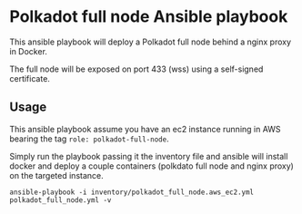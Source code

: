 # Polkadot full node Ansible playbook

This ansible playbook will deploy a Polkadot full node behind a nginx proxy in Docker.

The full node will be exposed on port 433 (wss) using a self-signed certificate.

## Usage

This ansible playbook assume you have an ec2 instance running in AWS bearing the tag `role: polkadot-full-node`.

Simply run the playbook passing it the inventory file and ansible will install docker and deploy a couple containers (polkdato full node and nginx proxy) on the targeted instance.

```
ansible-playbook -i inventory/polkadot_full_node.aws_ec2.yml polkadot_full_node.yml -v 
```

